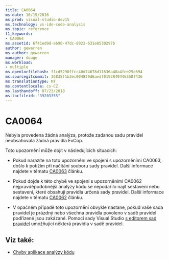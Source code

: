 ```yaml
---
title: CA0064
ms.date: 10/19/2016
ms.prod: visual-studio-dev15
ms.technology: vs-ide-code-analysis
ms.topic: reference
f1_keywords:
- CA0064
ms.assetid: 6f41ed9d-a690-47dc-8922-631e8530297b
author: gewarren
ms.author: gewarren
manager: douge
ms.workload:
- multiple
ms.openlocfilehash: f1cd5290ffcc40d74676d11636a48a4fee25e694
ms.sourcegitcommit: 36835f1b3ec004829d6aedf01938494465587436
ms.translationtype: MT
ms.contentlocale: cs-CZ
ms.lasthandoff: 07/23/2018
ms.locfileid: "39203355"
---
```

# <a name="ca0064"></a>CA0064

Nebyla provedena žádná analýza, protože zadanou sadu pravidel neobsahovala žádná pravidla FxCop.

Toto upozornění může dojít v následujících situacích:

- Pokud narazíte na toto upozornění ve spojení s upozorněními CA0063, došlo k potížím při načítání souboru sady pravidel. Další informace najdete v tématu [CA0063](ca0063.md) článku.

- Pokud dojde k této chybě ve spojení s upozorněními CA0062 nejpravděpodobnější analýzy kódu se nepodařilo najít sestavení nebo sestavení, které obsahují pravidla určená sady pravidel. Další informace najdete v tématu [CA0062](ca0062.md) článku.

- V opačném případě toto upozornění obvykle nastane, pokud vaše sada pravidel je prázdný nebo všechna pravidla povoleno v sadě pravidel podřízené jsou zakázané. Pomocí sady Visual Studio [s editorem sad pravidel](../code-quality/working-in-the-code-analysis-rule-set-editor.md) umožňující některá pravidla v sadě pravidel.

## <a name="see-also"></a>Viz také:

- [Chyby aplikace analýzy kódu](../code-quality/code-analysis-application-errors.md)
